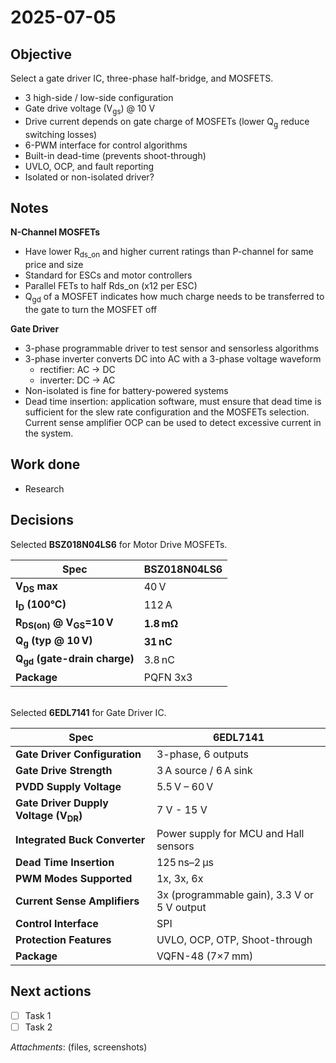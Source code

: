 # 2025-07-05

## Objective
Select a gate driver IC, three-phase half-bridge, and MOSFETS.
- 3 high-side / low-side configuration
- Gate drive voltage (V<sub>gs</sub>) @ 10 V
- Drive current depends on gate charge of MOSFETs (lower Q<sub>g</sub> reduce switching losses)
- 6-PWM interface for control algorithms
- Built-in dead-time (prevents shoot-through)
- UVLO, OCP, and fault reporting
- Isolated or non-isolated driver?

## Notes
**N-Channel MOSFETs**
- Have lower R<sub>ds_on</sub> and higher current ratings than P-channel for same price and size
- Standard for ESCs and motor controllers
- Parallel FETs to half Rds_on (x12 per ESC)
- Q<sub>gd</sub> of a MOSFET indicates how much charge needs to be transferred to the gate to turn the MOSFET off

**Gate Driver**
- 3-phase programmable driver to test sensor and sensorless algorithms
- 3-phase inverter converts DC into AC with a 3-phase voltage waveform
  - rectifier: AC -> DC
  - inverter: DC -> AC
- Non-isolated is fine for battery-powered systems
- Dead time insertion: application software, must ensure that dead time is sufficient for the slew rate configuration 
and the MOSFETs selection. Current sense amplifier OCP can be used to detect excessive current in 
the system.

## Work done
- Research

## Decisions
Selected **BSZ018N04LS6** for Motor Drive MOSFETs.
  
| Spec                                               | **BSZ018N04LS6** |
| -------------------------------------------------- | ---------------- |
| **V<sub>DS</sub> max**                             | 40 V             |
| **I<sub>D</sub> (100°C)**                          | 112 A            |
| **R<sub>DS(on)</sub> @ V<sub>GS</sub>=10 V**       | **1.8 mΩ**       |
| **Q<sub>g</sub> (typ @ 10 V)**                     | **31 nC**        |
| **Q<sub>gd</sub> (gate-drain charge)**             | 3.8 nC           |
| **Package**                                        | PQFN 3x3         |


<br>Selected **6EDL7141** for Gate Driver IC.


| Spec                                            | **6EDL7141**                                       |
| ----------------------------------------------- | -------------------------------------------------- |
| **Gate Driver Configuration**                   | 3-phase, 6 outputs                                 |
| **Gate Drive Strength**                         | 3 A source / 6 A sink                              |
| **PVDD Supply Voltage**                         | 5.5 V – 60 V                                       |
| **Gate Driver Dupply Voltage (V<sub>DR</sub>)** | 7 V - 15 V                                         |
| **Integrated Buck Converter**             	  | Power supply for MCU and Hall sensors              |
| **Dead Time Insertion**                         | 125 ns–2 µs                                        |
| **PWM Modes Supported**                         | 1x, 3x, 6x                                         |
| **Current Sense Amplifiers**                    | 3x (programmable gain), 3.3 V or 5 V output        |
| **Control Interface**                           | SPI                                                |
| **Protection Features**                         | UVLO, OCP, OTP, Shoot-through                      |
| **Package**                                     | VQFN-48 (7×7 mm)                                   |



## Next actions
- [ ] Task 1
- [ ] Task 2

_Attachments_: (files, screenshots)
